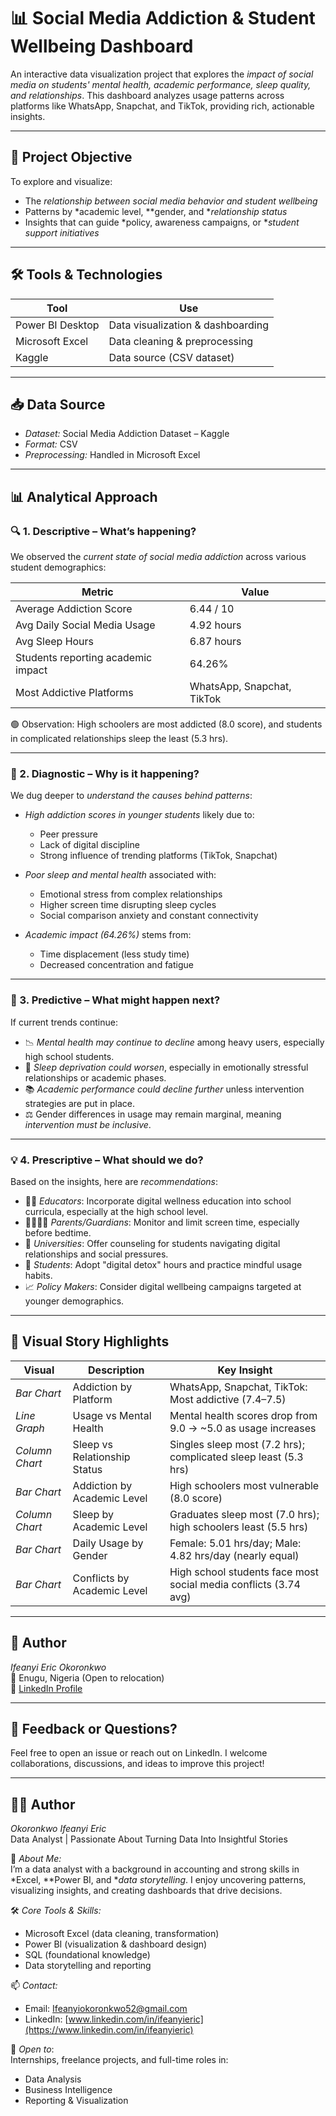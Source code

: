 # 📊 Social Media Addiction & Student Wellbeing Dashboard

An interactive data visualization project that explores the *impact of social media on students' mental health, academic performance, sleep quality, and relationships*. This dashboard analyzes usage patterns across platforms like WhatsApp, Snapchat, and TikTok, providing rich, actionable insights.

---

## 🧠 Project Objective

To explore and visualize:
- The *relationship between social media behavior and student wellbeing*
- Patterns by *academic level, **gender, and **relationship status*
- Insights that can guide *policy, awareness campaigns, or **student support initiatives*

---

## 🛠 Tools & Technologies

| Tool                | Use                             |
|---------------------|----------------------------------|
| Power BI Desktop    | Data visualization & dashboarding |
| Microsoft Excel     | Data cleaning & preprocessing    |
| Kaggle              | Data source (CSV dataset)        |

---

## 📥 Data Source

- *Dataset:* Social Media Addiction Dataset – Kaggle  
- *Format:* CSV  
- *Preprocessing:* Handled in Microsoft Excel

---

## 📊 Analytical Approach

### 🔍 1. Descriptive – What’s happening?

We observed the *current state of social media addiction* across various student demographics:

| Metric                            | Value              |
|----------------------------------|--------------------|
| Average Addiction Score          | 6.44 / 10          |
| Avg Daily Social Media Usage     | 4.92 hours         |
| Avg Sleep Hours                  | 6.87 hours         |
| Students reporting academic impact | 64.26%           |
| Most Addictive Platforms         | WhatsApp, Snapchat, TikTok |

🟢 Observation: High schoolers are most addicted (8.0 score), and students in complicated relationships sleep the least (5.3 hrs).

---

### 🧠 2. Diagnostic – Why is it happening?

We dug deeper to *understand the causes behind patterns*:

- *High addiction scores in younger students* likely due to:
  - Peer pressure
  - Lack of digital discipline
  - Strong influence of trending platforms (TikTok, Snapchat)

- *Poor sleep and mental health* associated with:
  - Emotional stress from complex relationships
  - Higher screen time disrupting sleep cycles
  - Social comparison anxiety and constant connectivity

- *Academic impact (64.26%)* stems from:
  - Time displacement (less study time)
  - Decreased concentration and fatigue

---

### 🔮 3. Predictive – What might happen next?

If current trends continue:

- 📉 *Mental health may continue to decline* among heavy users, especially high school students.
- 🛌 *Sleep deprivation could worsen*, especially in emotionally stressful relationships or academic phases.
- 📚 *Academic performance could decline further* unless intervention strategies are put in place.
- ⚖ Gender differences in usage may remain marginal, meaning *intervention must be inclusive*.

---

### 💡 4. Prescriptive – What should we do?

Based on the insights, here are *recommendations*:

- 🧑‍🏫 *Educators*: Incorporate digital wellness education into school curricula, especially at the high school level.
- 👨‍👩‍👧‍👦 *Parents/Guardians*: Monitor and limit screen time, especially before bedtime.
- 🏫 *Universities*: Offer counseling for students navigating digital relationships and social pressures.
- 📵 *Students*: Adopt "digital detox" hours and practice mindful usage habits.
- 📈 *Policy Makers*: Consider digital wellbeing campaigns targeted at younger demographics.

---

## 📌 Visual Story Highlights

| Visual | Description | Key Insight |
|--------|-------------|-------------|
| *Bar Chart* | Addiction by Platform | WhatsApp, Snapchat, TikTok: Most addictive (7.4–7.5) |
| *Line Graph* | Usage vs Mental Health | Mental health scores drop from 9.0 → ~5.0 as usage increases |
| *Column Chart* | Sleep vs Relationship Status | Singles sleep most (7.2 hrs); complicated sleep least (5.3 hrs) |
| *Bar Chart* | Addiction by Academic Level | High schoolers most vulnerable (8.0 score) |
| *Column Chart* | Sleep by Academic Level | Graduates sleep most (7.0 hrs); high schoolers least (5.5 hrs) |
| *Bar Chart* | Daily Usage by Gender | Female: 5.01 hrs/day; Male: 4.82 hrs/day (nearly equal) |
| *Bar Chart* | Conflicts by Academic Level | High school students face most social media conflicts (3.74 avg) |



---

## 👤 Author

*Ifeanyi Eric Okoronkwo*  
📍 Enugu, Nigeria (Open to relocation)  
🔗 [LinkedIn Profile](https://www.linkedin.com/in/ifeanyieric)

---

## 💬 Feedback or Questions?

Feel free to open an issue or reach out on LinkedIn. I welcome collaborations, discussions, and ideas to improve this project!

---

## 👨‍💻 Author

*Okoronkwo Ifeanyi Eric*  
Data Analyst | Passionate About Turning Data Into Insightful Stories  

💼 *About Me:*  
I’m a data analyst with a background in accounting and strong skills in *Excel, **Power BI, and **data storytelling*. I enjoy uncovering patterns, visualizing insights, and creating dashboards that drive decisions.

🛠 *Core Tools & Skills:*
- Microsoft Excel (data cleaning, transformation)
- Power BI (visualization & dashboard design)
- SQL (foundational knowledge)
- Data storytelling and reporting

📫 *Contact:*
- Email: Ifeanyiokoronkwo52@gmail.com  
- LinkedIn: [www.linkedin.com/in/ifeanyieric](https://www.linkedin.com/in/ifeanyieric)

🚀 *Open to*:  
Internships, freelance projects, and full-time roles in:
- Data Analysis  
- Business Intelligence  
- Reporting & Visualization
